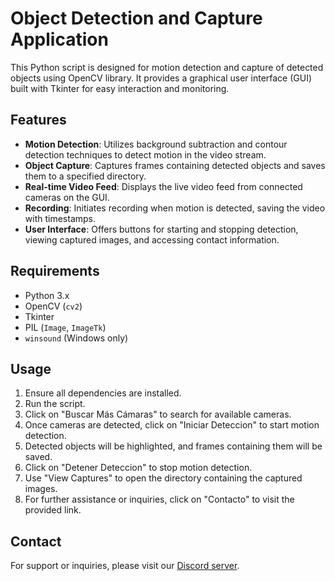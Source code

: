 # Object Detection and Capture Application

This Python script is designed for motion detection and capture of detected objects using OpenCV library. It provides a graphical user interface (GUI) built with Tkinter for easy interaction and monitoring.

## Features
- **Motion Detection**: Utilizes background subtraction and contour detection techniques to detect motion in the video stream.
- **Object Capture**: Captures frames containing detected objects and saves them to a specified directory.
- **Real-time Video Feed**: Displays the live video feed from connected cameras on the GUI.
- **Recording**: Initiates recording when motion is detected, saving the video with timestamps.
- **User Interface**: Offers buttons for starting and stopping detection, viewing captured images, and accessing contact information.

## Requirements
- Python 3.x
- OpenCV (`cv2`)
- Tkinter
- PIL (`Image`, `ImageTk`)
- `winsound` (Windows only)

## Usage
1. Ensure all dependencies are installed.
2. Run the script.
3. Click on "Buscar Más Cámaras" to search for available cameras.
4. Once cameras are detected, click on "Iniciar Deteccion" to start motion detection.
5. Detected objects will be highlighted, and frames containing them will be saved.
6. Click on "Detener Deteccion" to stop motion detection.
7. Use "View Captures" to open the directory containing the captured images.
8. For further assistance or inquiries, click on "Contacto" to visit the provided link.

## Contact
For support or inquiries, please visit our [Discord server](https://discord.gg/6kfbMJXKRy).
